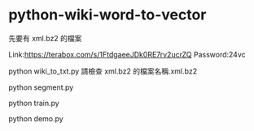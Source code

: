# python-wiki-word-to-vector

先要有 xml.bz2 的檔案

Link:https://terabox.com/s/1FtdgaeeJDk0RE7rv2ucrZQ  Password:24vc

python wiki_to_txt.py 請檢查 xml.bz2 的檔案名稱.xml.bz2

python segment.py

python train.py

python demo.py
